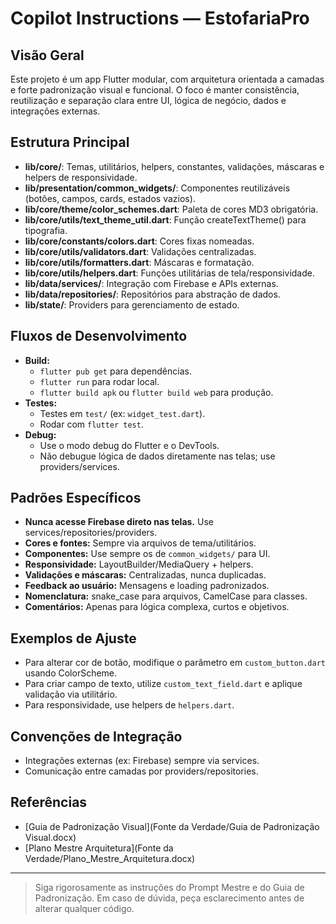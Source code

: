 # Copilot Instructions — EstofariaPro

## Visão Geral
Este projeto é um app Flutter modular, com arquitetura orientada a camadas e forte padronização visual e funcional. O foco é manter consistência, reutilização e separação clara entre UI, lógica de negócio, dados e integrações externas.

## Estrutura Principal
- **lib/core/**: Temas, utilitários, helpers, constantes, validações, máscaras e helpers de responsividade.
- **lib/presentation/common_widgets/**: Componentes reutilizáveis (botões, campos, cards, estados vazios).
- **lib/core/theme/color_schemes.dart**: Paleta de cores MD3 obrigatória.
- **lib/core/utils/text_theme_util.dart**: Função createTextTheme() para tipografia.
- **lib/core/constants/colors.dart**: Cores fixas nomeadas.
- **lib/core/utils/validators.dart**: Validações centralizadas.
- **lib/core/utils/formatters.dart**: Máscaras e formatação.
- **lib/core/utils/helpers.dart**: Funções utilitárias de tela/responsividade.
- **lib/data/services/**: Integração com Firebase e APIs externas.
- **lib/data/repositories/**: Repositórios para abstração de dados.
- **lib/state/**: Providers para gerenciamento de estado.

## Fluxos de Desenvolvimento
- **Build:**
  - `flutter pub get` para dependências.
  - `flutter run` para rodar local.
  - `flutter build apk` ou `flutter build web` para produção.
- **Testes:**
  - Testes em `test/` (ex: `widget_test.dart`).
  - Rodar com `flutter test`.
- **Debug:**
  - Use o modo debug do Flutter e o DevTools.
  - Não debugue lógica de dados diretamente nas telas; use providers/services.

## Padrões Específicos
- **Nunca acesse Firebase direto nas telas.** Use services/repositories/providers.
- **Cores e fontes:** Sempre via arquivos de tema/utilitários.
- **Componentes:** Use sempre os de `common_widgets/` para UI.
- **Responsividade:** LayoutBuilder/MediaQuery + helpers.
- **Validações e máscaras:** Centralizadas, nunca duplicadas.
- **Feedback ao usuário:** Mensagens e loading padronizados.
- **Nomenclatura:** snake_case para arquivos, CamelCase para classes.
- **Comentários:** Apenas para lógica complexa, curtos e objetivos.

## Exemplos de Ajuste
- Para alterar cor de botão, modifique o parâmetro em `custom_button.dart` usando ColorScheme.
- Para criar campo de texto, utilize `custom_text_field.dart` e aplique validação via utilitário.
- Para responsividade, use helpers de `helpers.dart`.

## Convenções de Integração
- Integrações externas (ex: Firebase) sempre via services.
- Comunicação entre camadas por providers/repositories.

## Referências
- [Guia de Padronização Visual](Fonte da Verdade/Guia de Padronização Visual.docx)
- [Plano Mestre Arquitetura](Fonte da Verdade/Plano_Mestre_Arquitetura.docx)

---

> Siga rigorosamente as instruções do Prompt Mestre e do Guia de Padronização. Em caso de dúvida, peça esclarecimento antes de alterar qualquer código.

